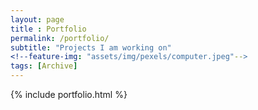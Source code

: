 ```yaml
--- 
layout: page
title : Portfolio 
permalink: /portfolio/
subtitle: "Projects I am working on" 
<!--feature-img: "assets/img/pexels/computer.jpeg"-->
tags: [Archive]
---
```


{% include portfolio.html %}